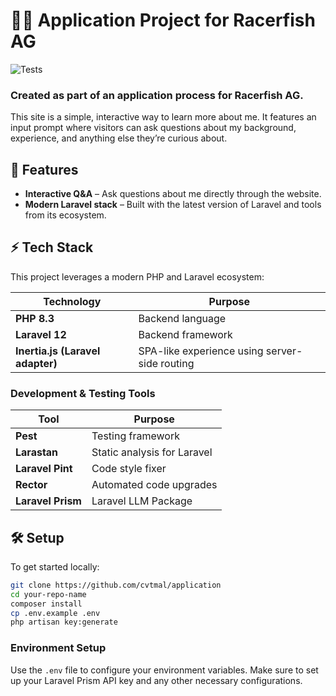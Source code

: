 # 🧑‍💻 Application Project for Racerfish AG

![Tests](https://github.com/cvtmal/application/actions/workflows/tests.yml/badge.svg)

### Created as part of an application process for Racerfish AG.

This site is a simple, interactive way to learn more about me. It features an input prompt where visitors can ask questions about my background, experience, and anything else they’re curious about.

## 🚀 Features

- **Interactive Q&A** – Ask questions about me directly through the website.
- **Modern Laravel stack** – Built with the latest version of Laravel and tools from its ecosystem.

## ⚡️ Tech Stack

This project leverages a modern PHP and Laravel ecosystem:

| Technology | Purpose |
|------------|---------|
| **PHP 8.3** | Backend language |
| **Laravel 12** | Backend framework |
| **Inertia.js (Laravel adapter)** | SPA-like experience using server-side routing |

### Development & Testing Tools

| Tool              | Purpose                     |
|-------------------|-----------------------------|
| **Pest**          | Testing framework           |
| **Larastan**      | Static analysis for Laravel |
| **Laravel Pint**  | Code style fixer            |
| **Rector**        | Automated code upgrades     |
| **Laravel Prism** | Laravel LLM Package         |

## 🛠️ Setup

To get started locally:

```bash
git clone https://github.com/cvtmal/application
cd your-repo-name
composer install
cp .env.example .env
php artisan key:generate
```

### Environment Setup

Use the `.env` file to configure your environment variables. Make sure to set up your Laravel Prism API key and any other necessary configurations.